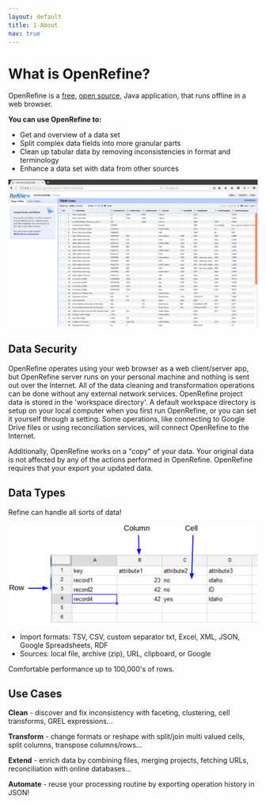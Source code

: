 ```yaml
---
layout: default
title: 1-About
nav: true
---
```


# What is OpenRefine?

OpenRefine is a [free](https://www.gnu.org/philosophy/free-sw.en.html), [open source](https://github.com/OpenRefine/OpenRefine), Java application, that runs offline in a web browser.

**You can use OpenRefine to:**
 * Get and overview of a data set
 * Split complex data fields into more granular parts
 * Clean up tabular data by removing inconsistencies in format and terminology
 * Enhance a data set with data from other sources

![Refine Screenshot](images/refine.png)

## Data Security

OpenRefine operates using your web browser as a web client/server app, but OpenRefine server runs on your personal machine and nothing is sent out over the Internet. All of the data cleaning and transformation operations can be done without any external network services. OpenRefine project data is stored in the 'workspace directory'. A default workspace directory is setup on your local computer when you first run OpenRefine, or you can set it yourself through a setting. Some operations, like connecting to Google Drive files or using reconciliation services, will connect OpenRefine to the Internet.

Additionally, OpenRefine works on a "copy" of your data. Your original data is not affected by any of the actions performed in OpenRefine. OpenRefine requires that your export your updated data.

## Data Types

Refine can handle all sorts of data!

![table](images/table.png)

- Import formats: TSV, CSV, custom separator txt, Excel, XML, JSON, Google Spreadsheets, RDF
- Sources: local file, archive (zip), URL, clipboard, or Google

Comfortable performance up to 100,000's of rows.

## Use Cases

**Clean** - discover and fix inconsistency with faceting, clustering, cell transforms, GREL expressions...

**Transform** - change formats or reshape with split/join multi valued cells, split columns, transpose columns/rows...

**Extend** - enrich data by combining files, merging projects, fetching URLs, reconciliation with online databases...

**Automate** - reuse your processing routine by exporting operation history in JSON!
